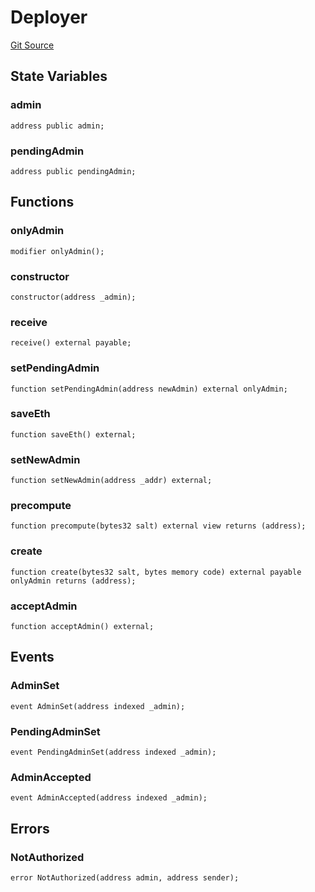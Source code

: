 # Deployer
[Git Source](https://github.com/malda-protocol/malda-lending/blob/413dc9221d099e8e0b7a9a3f94769f4666aaf31b/src\utils\Deployer.sol)


## State Variables
### admin

```solidity
address public admin;
```


### pendingAdmin

```solidity
address public pendingAdmin;
```


## Functions
### onlyAdmin


```solidity
modifier onlyAdmin();
```

### constructor


```solidity
constructor(address _admin);
```

### receive


```solidity
receive() external payable;
```

### setPendingAdmin


```solidity
function setPendingAdmin(address newAdmin) external onlyAdmin;
```

### saveEth


```solidity
function saveEth() external;
```

### setNewAdmin


```solidity
function setNewAdmin(address _addr) external;
```

### precompute


```solidity
function precompute(bytes32 salt) external view returns (address);
```

### create


```solidity
function create(bytes32 salt, bytes memory code) external payable onlyAdmin returns (address);
```

### acceptAdmin


```solidity
function acceptAdmin() external;
```

## Events
### AdminSet

```solidity
event AdminSet(address indexed _admin);
```

### PendingAdminSet

```solidity
event PendingAdminSet(address indexed _admin);
```

### AdminAccepted

```solidity
event AdminAccepted(address indexed _admin);
```

## Errors
### NotAuthorized

```solidity
error NotAuthorized(address admin, address sender);
```

